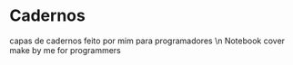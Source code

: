 # Cadernos


capas de cadernos feito por mim para programadores \n
Notebook cover make by me for programmers
